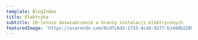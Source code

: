 ```yaml
---
template: BlogIndex
title: Elektryka
subtitle: 20-letnie doświadczenie w branży instalacji elektrycznych
featuredImage: 'https://ucarecdn.com/0cd7c6d2-1733-4cdd-92f7-b14ddb220529/'
---
```


